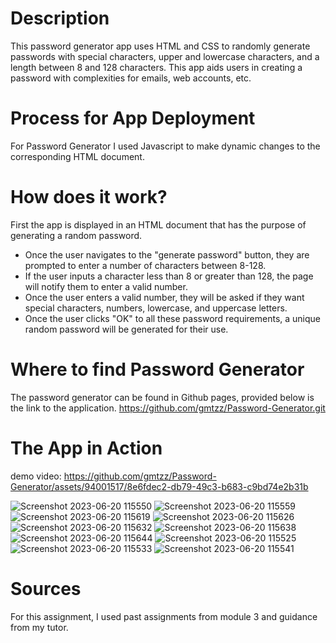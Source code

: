 # Description 
This password generator app uses HTML and CSS to randomly generate passwords with special characters, upper and lowercase characters, and a length between 8 and 128 characters. This app aids users in creating a password with complexities for emails, web accounts, etc. 
# Process for App Deployment
For Password Generator I used Javascript to make dynamic changes to the corresponding HTML document. 
# How does it work?
First the app is displayed in an HTML document that has the purpose of generating a random password. 
* Once the user navigates to the "generate password" button, they are prompted to enter a number of characters between 8-128.
*  If the user inputs a character less than 8 or greater than 128, the page will notify them to enter a valid number. 
* Once the user enters a valid number, they will be asked if they want special characters, numbers, lowercase, and uppercase letters.
* Once the user clicks "OK" to all these password requirements, a unique random password will be generated for their use. 

# Where to find Password Generator
The password generator can be found in Github pages, provided below is the link to the application. 
https://github.com/gmtzz/Password-Generator.git

# The App in Action
demo video: https://github.com/gmtzz/Password-Generator/assets/94001517/8e6fdec2-db79-49c3-b683-c9bd74e2b31b

![Screenshot 2023-06-20 115550](https://github.com/gmtzz/Password-Generator/assets/94001517/109d4df8-ac28-4565-92b0-7cc0b370b280)
![Screenshot 2023-06-20 115559](https://github.com/gmtzz/Password-Generator/assets/94001517/a3377239-f787-4bff-bed9-6f8480093281)
![Screenshot 2023-06-20 115619](https://github.com/gmtzz/Password-Generator/assets/94001517/b37967cc-8995-47b8-a9ec-eba300e1a6b5)
![Screenshot 2023-06-20 115626](https://github.com/gmtzz/Password-Generator/assets/94001517/699ecdaf-e4cd-4e23-ab27-467dfe927ad1)
![Screenshot 2023-06-20 115632](https://github.com/gmtzz/Password-Generator/assets/94001517/880152a0-82b8-4fd9-80c2-54ccc348bb66)
![Screenshot 2023-06-20 115638](https://github.com/gmtzz/Password-Generator/assets/94001517/c148e3e4-59ed-4311-8b39-551d1df479c4)
![Screenshot 2023-06-20 115644](https://github.com/gmtzz/Password-Generator/assets/94001517/71c7dbf3-5354-47f4-9623-f71ba4b78e51)
![Screenshot 2023-06-20 115525](https://github.com/gmtzz/Password-Generator/assets/94001517/d6c363b2-d7a6-4227-98a6-5252b1b72c7b)
![Screenshot 2023-06-20 115533](https://github.com/gmtzz/Password-Generator/assets/94001517/6b64a886-aaee-460a-88fb-bbc62b78f137)
![Screenshot 2023-06-20 115541](https://github.com/gmtzz/Password-Generator/assets/94001517/abb1010f-ab65-428d-8489-f4db1c410c1d)

# Sources
For this assignment, I used past assignments from module 3 and guidance from my tutor.